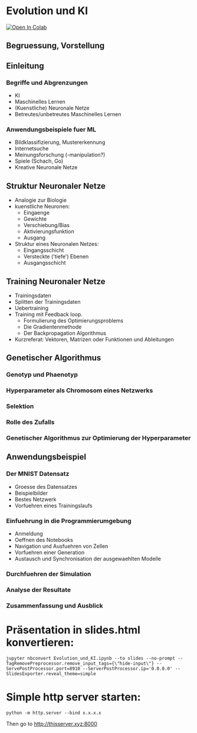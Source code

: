 # Evolution und KI 	
[![Open In Colab](https://colab.research.google.com/assets/colab-badge.svg)](https://colab.research.google.com/github/mpievolbio-scicomp/Evolution-und-KI/blob/master/GASpiel_sc.ipynb)
	
## Begruessung, Vorstellung
	
## Einleitung  
### Begriffe und Abgrenzungen	
* KI	
* Maschinelles Lernen	
* (Kuenstliche) Neuronale Netze	
* Betreutes/unbetreutes Maschinelles Lernen	
	
### Anwendungsbeispiele fuer ML	
* Bildklassifizierung, Mustererkennung	
* Internetsuche	
* Meinungsforschung (-manipulation?)	
* Spiele (Schach, Go)	
* Kreative Neuronale Netze	
	
	
## Struktur Neuronaler Netze 	
* Analogie zur Biologie	
* kuenstliche Neuronen: 	
  - Eingaenge	
  - Gewichte	
  - Verschiebung/Bias	
  - Aktivierungsfunktion	
  - Ausgang	
* Struktur eines Neuronalen Netzes:	
  - Eingangsschicht	
  - Versteckte ('tiefe') Ebenen	
  - Ausgangsschicht	
	
## Training Neuronaler Netze	
* Trainingsdaten	
* Splitten der Trainingsdaten	
* Uebertraining	
* Training mit Feedback loop.	
  - Formulierung des Optimierungsproblems	
  - Die Gradientenmethode	
  - Der Backpropagation Algorithmus	
* Kurzreferat: Vektoren, Matrizen oder  Funktionen und Ableitungen 	
	
## Genetischer Algorithmus
### Genotyp und Phaenotyp	
### Hyperparameter als Chromosom eines Netzwerks	
### Selektion	
### Rolle des Zufalls	
### Genetischer Algorithmus zur Optimierung der Hyperparameter	
	
## Anwendungsbeispiel
### Der MNIST Datensatz 	
* Groesse des Datensatzes	
* Beispielbilder	
* Bestes Netzwerk	
* Vorfuehren eines Trainingslaufs	
	
### Einfuehrung in die Programmierumgebung 	
* Anmeldung	
* Oeffnen des Notebooks	
* Navigation und Ausfuehren von Zellen	
* Vorfuehren einer Generation	
* Austausch und Synchronisation der ausgewaehlten Modelle	
### Durchfuehren der Simulation	
### Analyse der Resultate 	
### Zusammenfassung und Ausblick 	

# Präsentation in slides.html konvertieren:
```
jupyter nbconvert Evolution_und_KI.ipynb --to slides --no-prompt --TagRemovePreprocessor.remove_input_tags={\"hide-input\"} --ServePostProcessor.port=8910 --ServerPostProcessor.ip='0.0.0.0' --SlidesExporter.reveal_theme=simple
```

# Simple http server starten:
```
python -m http.server --bind x.x.x.x
```
Then go to http://thisserver.xyz:8000
